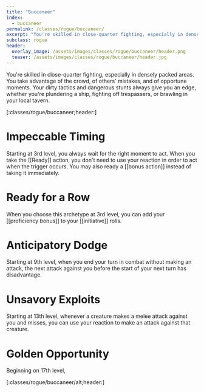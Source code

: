 ```yaml
---
title: "Buccaneer"
index: 
  - buccaneer
permalink: /classes/rogue/buccaneer/
excerpt: "You're skilled in close-quarter fighting, especially in densely packed areas. You take advantage of the crowd, of others' mistakes, and of opportune moments."
subclass: rogue
header:
  overlay_image: /assets/images/classes/rogue/buccaneer/header.png
  teaser: /assets/images/classes/rogue/buccaneer/header.jpg
---
```

You're skilled in close-quarter fighting, especially in densely packed areas. You take advantage of the crowd, of others' mistakes, and of opportune moments. Your dirty tactics and dangerous stunts always give you an edge, whether you're plundering a ship, fighting off trespassers, or brawling in your local tavern.

[:classes/rogue/buccaneer;header:]

# Impeccable Timing
Starting at 3rd level, you always wait for the right moment to act. When you take the [[Ready]] action, you don't need to use your reaction in order to act when the trigger occurs. You may also ready a [[bonus action]] instead of taking it immediately.

# Ready for a Row
When you choose this archetype at 3rd level, you can add your [[proficiency bonus]] to your [[initiative]] rolls.

# Anticipatory Dodge
Starting at 9th level, when you end your turn in combat without making an attack, the next attack against you before the start of your next turn has disadvantage.

# Unsavory Exploits
Starting at 13th level, whenever a creature makes a melee attack against you and misses, you can use your reaction to make an attack against that creature.

# Golden Opportunity
Beginning on 17th level, 

[:classes/rogue/buccaneer/alt;header:]
